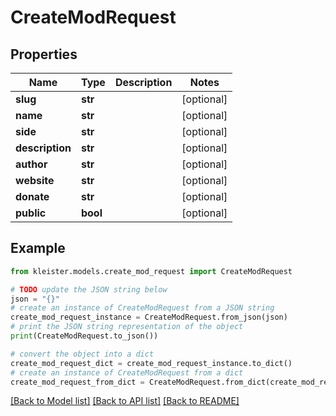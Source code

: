 # CreateModRequest


## Properties

Name | Type | Description | Notes
------------ | ------------- | ------------- | -------------
**slug** | **str** |  | [optional] 
**name** | **str** |  | [optional] 
**side** | **str** |  | [optional] 
**description** | **str** |  | [optional] 
**author** | **str** |  | [optional] 
**website** | **str** |  | [optional] 
**donate** | **str** |  | [optional] 
**public** | **bool** |  | [optional] 

## Example

```python
from kleister.models.create_mod_request import CreateModRequest

# TODO update the JSON string below
json = "{}"
# create an instance of CreateModRequest from a JSON string
create_mod_request_instance = CreateModRequest.from_json(json)
# print the JSON string representation of the object
print(CreateModRequest.to_json())

# convert the object into a dict
create_mod_request_dict = create_mod_request_instance.to_dict()
# create an instance of CreateModRequest from a dict
create_mod_request_from_dict = CreateModRequest.from_dict(create_mod_request_dict)
```
[[Back to Model list]](../README.md#documentation-for-models) [[Back to API list]](../README.md#documentation-for-api-endpoints) [[Back to README]](../README.md)


